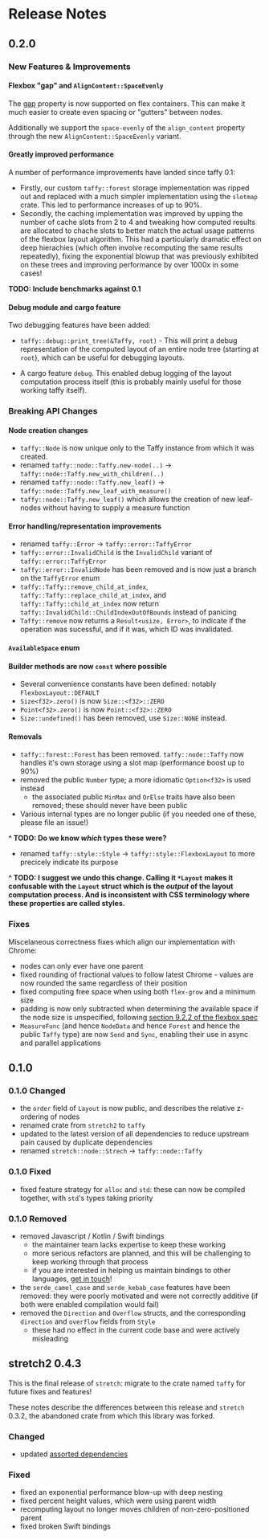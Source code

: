 # Release Notes

## 0.2.0

### New Features & Improvements

#### Flexbox "gap" and `AlignContent::SpaceEvenly`

The [gap](https://developer.mozilla.org/en-US/docs/Web/CSS/gap) property is now supported on flex containers. This can make it much easier to create even spacing or "gutters" between nodes.

Additionally we support the `space-evenly` of the `align_content` property through the new `AlignContent::SpaceEvenly` variant.

#### Greatly improved performance

A number of performance improvements have landed since taffy 0.1:

- Firstly, our custom `taffy::forest` storage implementation was ripped out and replaced with a much simpler implementation using the `slotmap` crate. This led to performance increases of up to 90%.
- Secondly, the caching implementation was improved by upping the number of cache slots from 2 to 4 and tweaking how computed results are allocated to chache slots to better match the actual usage patterns of the flexbox layout algorithm. This had a particularly dramatic effect on deep hierachies (which often involve recomputing the same results repeatedly), fixing the  exponential blowup that was previously exhibited on these trees and improving performance by over 1000x in some cases!

**TODO: Include benchmarks against 0.1**

#### Debug module and cargo feature

Two debugging features have been added:

- `taffy::debug::print_tree(&Taffy, root)` - This will print a debug representation of the computed layout of an entire node tree (starting at `root`), which can be useful for debugging layouts.

- A cargo feature `debug`. This enabled debug logging of the layout computation process itself (this is probably mainly useful for those working taffy itself).

### Breaking API Changes

#### Node creation changes

- `taffy::Node` is now unique only to the Taffy instance from which it was created.
- renamed `taffy::node::Taffy.new-node(..)` -> `taffy::node::Taffy.new_with_children(..)`
- renamed `taffy::node::Taffy.new_leaf()` -> `taffy::node::Taffy.new_leaf_with_measure()`
- `taffy::node::Taffy.new_leaf()` which allows the creation of new leaf-nodes without having to supply a measure function

#### Error handling/representation improvements

- renamed `taffy::Error` -> `taffy::error::TaffyError`
- `taffy::error::InvalidChild` is the `InvalidChild` variant of `taffy::error::TaffyError`
- `taffy::error::InvalidNode` has been removed and is now just a branch on the `TaffyError` enum
- `taffy::Taffy::remove_child_at_index`, `taffy::Taffy::replace_child_at_index`, and `taffy::Taffy::child_at_index` now return `taffy::InvalidChild::ChildIndexOutOfBounds` instead of panicing
- `Taffy::remove` now returns a `Result<usize, Error>`, to indicate if the operation was sucessful, and if it was, which ID was invalidated.

#### `AvailableSpace` enum

#### Builder methods are now `const` where possible

- Several convenience constants have been defined: notably `FlexboxLayout::DEFAULT`
- `Size<f32>.zero()` is now `Size::<f32>::ZERO`
- `Point<f32>.zero()` is now  `Point::<f32>::ZERO`
- `Size::undefined()` has been removed, use `Size::NONE` instead.

#### Removals

- `taffy::forest::Forest` has been removed. `taffy::node::Taffy` now handles it's own storage using a slot map (performance boost up to 90%)
- removed the public `Number` type; a more idiomatic `Option<f32>` is used instead
  - the associated public `MinMax` and `OrElse` traits have also been removed; these should never have been public
- Various internal types are no longer public (if you needed one of these, please file an issue!)

**^ TODO: Do we know *which* types these were?**


- renamed `taffy::style::Style` -> `taffy::style::FlexboxLayout` to more precicely indicate its purpose

**^ TODO: I suggest we undo this change. Calling it `*Layout` makes it confusable with the `Layout` struct which is the *output* of the layout computation process. And is inconsistent with CSS terminology where these properties are called styles.**

### Fixes

Miscelaneous correctness fixes which align our implementation with Chrome:

- nodes can only ever have one parent
- fixed rounding of fractional values to follow latest Chrome - values are now rounded the same regardless of their position
- fixed computing free space when using both `flex-grow` and a minimum size
- padding is now only subtracted when determining the available space if the node size is unspecified, following [section 9.2.2 of the flexbox spec](https://www.w3.org/TR/css-flexbox-1/#line-sizing)
- `MeasureFunc` (and hence `NodeData` and hence `Forest` and hence the public `Taffy` type) are now `Send` and `Sync`, enabling their use in async and parallel applications

## 0.1.0

### 0.1.0 Changed

- the `order` field of `Layout` is now public, and describes the relative z-ordering of nodes
- renamed crate from `stretch2` to `taffy`
- updated to the latest version of all dependencies to reduce upstream pain caused by duplicate dependencies
- renamed `stretch::node::Strech` -> `taffy::node::Taffy`

### 0.1.0 Fixed

- fixed feature strategy for `alloc` and `std`: these can now be compiled together, with `std`'s types taking priority

### 0.1.0 Removed

- removed Javascript / Kotlin / Swift bindings
  - the maintainer team lacks expertise to keep these working
  - more serious refactors are planned, and this will be challenging to keep working through that process
  - if you are interested in helping us maintain bindings to other languages, [get in touch](https://github.com/DioxusLabs/taffy/discussions)!
- the `serde_camel_case` and `serde_kebab_case` features have been removed: they were poorly motivated and were not correctly additive (if both were enabled compilation would fail)
- removed the `Direction` and `Overflow` structs, and the corresponding `direction` and `overflow` fields from `Style`
  - these had no effect in the current code base and were actively misleading

## stretch2 0.4.3

This is the final release of `stretch`: migrate to the crate named `taffy` for future fixes and features!

These notes describe the differences between this release and `stretch` 0.3.2, the abandoned crate from which this library was forked.

### Changed

- updated [assorted dependencies](https://github.com/vislyhq/stretch/commit/a6491117379cea52dedc9584d892594a143e8cb0)

### Fixed

- fixed an exponential performance blow-up with deep nesting
- fixed percent height values, which were using parent width
- recomputing layout no longer moves children of non-zero-positioned parent
- fixed broken Swift bindings
